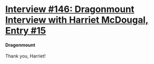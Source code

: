 # [Interview #146: Dragonmount Interview with Harriet McDougal, Entry #15](https://www.theoryland.com/intvmain.php?i=146#15)

#### Dragonmount

Thank you, Harriet!

